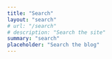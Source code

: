 ```yaml
---
title: "Search"
layout: "search"
# url: "/search"
# description: "Search the site"
summary: "search"
placeholder: "Search the blog"
---
```

